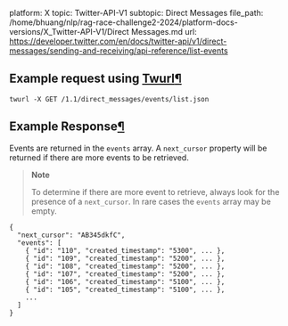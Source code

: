 platform: X
topic: Twitter-API-V1
subtopic: Direct Messages
file_path: /home/bhuang/nlp/rag-race-challenge2-2024/platform-docs-versions/X_Twitter-API-V1/Direct Messages.md
url: https://developer.twitter.com/en/docs/twitter-api/v1/direct-messages/sending-and-receiving/api-reference/list-events

## Example request using [Twurl](https://github.com/twitter/twurl)[¶](#example-request-using-twurl "Permalink to this headline")

    twurl -X GET /1.1/direct_messages/events/list.json

## Example Response[¶](#example-response "Permalink to this headline")

Events are returned in the `events` array. A `next_cursor` property will be returned if there are more events to be retrieved.

> **Note**
> 
> To determine if there are more event to retrieve, always look for the presence of a `next_cursor`. In rare cases the `events` array may be empty.

    {
      "next_cursor": "AB345dkfC",
      "events": [
        { "id": "110", "created_timestamp": "5300", ... },
        { "id": "109", "created_timestamp": "5200", ... },
        { "id": "108", "created_timestamp": "5200", ... },
        { "id": "107", "created_timestamp": "5200", ... },
        { "id": "106", "created_timestamp": "5100", ... },
        { "id": "105", "created_timestamp": "5100", ... },
        ...
      ]
    }
